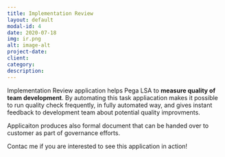 ```yaml
---
title: Implementation Review
layout: default
modal-id: 4
date: 2020-07-18
img: ir.png
alt: image-alt
project-date: 
client: 
category:
description:
---
```


Implementation Review application helps Pega LSA to **measure quality of team development**. By automating this task appliacation makes it possible to run quality check frequently, in fully automated way, and gives instant feedback to development team about potential quality improvments. 

Applicaiton produces also formal document that can be handed over to customer as part of governance efforts.

Contac me if you are interested to see this application in action!



